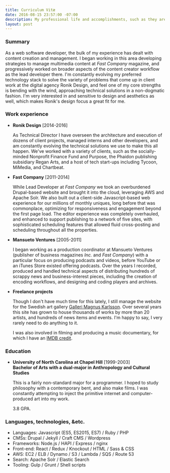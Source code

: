 ```yaml
---
title: Curriculum Vitæ
date: 2016-08-15 23:57:00 -07:00
description: My professional life and accomplishments, such as they are.
layout: post
---
```


### Summary

As a web software developer, the bulk of my experience has dealt with content creation and management. I began working in this area developing strategies to manage multimedia content at _Fast Company_ magazine, and progressively worked on broader aspects of the content creator workflow as the lead developer there. I'm constantly evolving my preferred technology stack to solve the variety of problems that come up in client work at the digital agency Ronik Design, and feel one of my core strengths is bending with the wind, approaching technical solutions in a non-dogmatic fashion. I'm very interested in and sensitive to design and aesthetics as well, which makes Ronik's design focus a great fit for me.

### Work experience

* **Ronik Design** [2014-2016]  

  As Technical Director I have overseen the architecture and execution of dozens of client projects, managed interns and other developers, and am constantly evolving the technical solutions we use to make this all happen.
  We've worked with a variety of clients, such as the socially-minded Nonprofit Finance Fund and Purpose, the Phaidon publishing subsidiary Regan Arts, and a host of tech start-ups including Tycoon, MiMedia, and Chartbeat.

* **Fast Company** [2011-2014]  

  While Lead Developer at _Fast Company_ we took an overburdened Drupal-based website and brought it into the cloud, leveraging AWS and Apache Solr. We also built out a client-side Javascript-based web experience for our millions of monthly uniques, long before that was commonplace, optimizing for responsiveness and engagement beyond the first page load. The editor experience was completely overhauled, and enhanced to support publishing to a network of five sites, with sophisticated scheduling features that allowed fluid cross-posting and scheduling throughout all the properties.

* **Mansueto Ventures** [2005-2011]  

  I began working as a production coordinator at Mansueto Ventures (publisher of business magazines _Inc._ and _Fast Company_) with a particular focus on producing podcasts and videos, before YouTube or an iTunes Store existed offering podcasts. Over the years I recorded, produced and handled technical aspects of distributing hundreds of scrappy news and business-interest pieces, including the creation of encoding workflows, and designing and coding players and archives.

* **Freelance projects**  

  Though I don't have much time for this lately, I still manage the website for the Swedish art gallery [Galleri Magnus Karlsson](http://wwww.gallerimagnuskarlsson). Over several years this site has grown to house thousands of works by more than 20 artists, and hundreds of news items and events. I'm happy to say, I very rarely need to do anything to it.  

  I was also involved in filming and producing a music documentary, for which I have an [IMDB credit](http://www.imdb.com/name/nm3800248/?ref_=fn_al_nm_1).

### Education

* **University of North Carolina at Chapel Hill** [1999-2003]  
  **Bachelor of Arts with a dual-major in Anthropology and Cultural Studies**  

  This is a fairly non-standard major for a programmer. I hoped to study philosophy with a contemporary bent, and also make films. I was constantly attempting to inject the primitive internet and computer-produced art into my work.

  3.8 GPA.

### Languages, technologies, &etc.

* Languages: Javascript (ES5, ES2015, ES7) / Ruby / PHP
* CMSs: Drupal / Jekyll / Craft CMS / Wordpress
* Frameworks: Node.js / HAPI / Express / nginx
* Front-end: React / Redux / Knockout / HTML / Sass & CSS
* AWS: EC2 / ELB / Dynamo / S3 / Lambda / SQS / Route 53
* Search: Apache Solr / Elastic Search
* Tooling: Gulp / Grunt / Shell scripts
